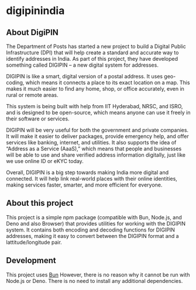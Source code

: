 # digipinindia

## About DigiPIN
The Department of Posts has started a new project to build a Digital Public Infrastructure (DPI) that will help create a standard and accurate way to identify addresses in India. As part of this project, they have developed something called DIGIPIN – a new digital system for addresses.

DIGIPIN is like a smart, digital version of a postal address. It uses geo-coding, which means it connects a place to its exact location on a map. This makes it much easier to find any home, shop, or office accurately, even in rural or remote areas.

This system is being built with help from IIT Hyderabad, NRSC, and ISRO, and is designed to be open-source, which means anyone can use it freely in their software or services.

DIGIPIN will be very useful for both the government and private companies. It will make it easier to deliver packages, provide emergency help, and offer services like banking, internet, and utilities. It also supports the idea of “Address as a Service (AaaS),” which means that people and businesses will be able to use and share verified address information digitally, just like we use online ID or eKYC today.

Overall, DIGIPIN is a big step towards making India more digital and connected. It will help link real-world places with their online identities, making services faster, smarter, and more efficient for everyone.

## About this project
This project is a simple npm package (compatible with Bun, Node.js, and Deno and also Browser) that provides utilities for working with the DIGIPIN system.
It contains both encoding and decoding functions for DIGIPIN addresses, making it easy to convert between the DIGIPIN format and a lattitude/longitude pair.

## Development
This project uses [Bun](https://bun.sh) However, there is no reason why it cannot be run with Node.js or Deno.
There is no need to install any additional dependencies.
